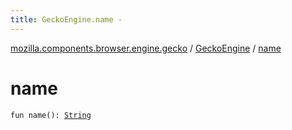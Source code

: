```yaml
---
title: GeckoEngine.name - 
---
```


[mozilla.components.browser.engine.gecko](../index.html) / [GeckoEngine](index.html) / [name](./name.html)

# name

`fun name(): `[`String`](https://kotlinlang.org/api/latest/jvm/stdlib/kotlin/-string/index.html)